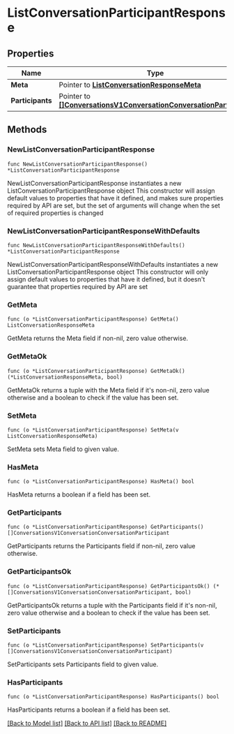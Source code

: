 # ListConversationParticipantResponse

## Properties

Name | Type | Description
------------ | ------------- | -------------
**Meta** | Pointer to [**ListConversationResponseMeta**](ListConversationResponse_meta.md) |  | [optional] 
**Participants** | Pointer to [**[]ConversationsV1ConversationConversationParticipant**](ConversationsV1ConversationConversationParticipant.md) |  | [optional] 

## Methods

### NewListConversationParticipantResponse

`func NewListConversationParticipantResponse() *ListConversationParticipantResponse`

NewListConversationParticipantResponse instantiates a new ListConversationParticipantResponse object
This constructor will assign default values to properties that have it defined,
and makes sure properties required by API are set, but the set of arguments
will change when the set of required properties is changed

### NewListConversationParticipantResponseWithDefaults

`func NewListConversationParticipantResponseWithDefaults() *ListConversationParticipantResponse`

NewListConversationParticipantResponseWithDefaults instantiates a new ListConversationParticipantResponse object
This constructor will only assign default values to properties that have it defined,
but it doesn't guarantee that properties required by API are set

### GetMeta

`func (o *ListConversationParticipantResponse) GetMeta() ListConversationResponseMeta`

GetMeta returns the Meta field if non-nil, zero value otherwise.

### GetMetaOk

`func (o *ListConversationParticipantResponse) GetMetaOk() (*ListConversationResponseMeta, bool)`

GetMetaOk returns a tuple with the Meta field if it's non-nil, zero value otherwise
and a boolean to check if the value has been set.

### SetMeta

`func (o *ListConversationParticipantResponse) SetMeta(v ListConversationResponseMeta)`

SetMeta sets Meta field to given value.

### HasMeta

`func (o *ListConversationParticipantResponse) HasMeta() bool`

HasMeta returns a boolean if a field has been set.

### GetParticipants

`func (o *ListConversationParticipantResponse) GetParticipants() []ConversationsV1ConversationConversationParticipant`

GetParticipants returns the Participants field if non-nil, zero value otherwise.

### GetParticipantsOk

`func (o *ListConversationParticipantResponse) GetParticipantsOk() (*[]ConversationsV1ConversationConversationParticipant, bool)`

GetParticipantsOk returns a tuple with the Participants field if it's non-nil, zero value otherwise
and a boolean to check if the value has been set.

### SetParticipants

`func (o *ListConversationParticipantResponse) SetParticipants(v []ConversationsV1ConversationConversationParticipant)`

SetParticipants sets Participants field to given value.

### HasParticipants

`func (o *ListConversationParticipantResponse) HasParticipants() bool`

HasParticipants returns a boolean if a field has been set.


[[Back to Model list]](../README.md#documentation-for-models) [[Back to API list]](../README.md#documentation-for-api-endpoints) [[Back to README]](../README.md)


